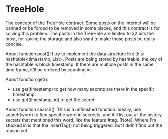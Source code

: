 # TreeHole

The concept of the TreeHole contract:
Some posts on the internet will be banned or be forced to be removed in some places, and this contract is for solving this problem.
The posts in the TreeHole are limited to 32 bits the most, for saving the storage and also want to make those posts be really concise.

About function post():
I try to implement the data structure like this: hashtable<timestamp, List<posts>>.
Posts are being stored by hashtable, the key of the hashtable is block timestamp.
If there are multiple posts in the same time frame, it'll be ordered by counting id.

About function get():
- use get(timestamp) to get how many secrets are there in the specifit timestamp.
- use get(timestamp, id) to get the secret.

About function search():
This is a unfinished function.
Ideally, use search(word) to find specific word in secrects, and it'll list out all the history secrets that mentioned this word, like the feature #tag.
[Note]: Where I'm stucked in is that the insertTag() not being triggered, but I didn't find out the reason yet.
